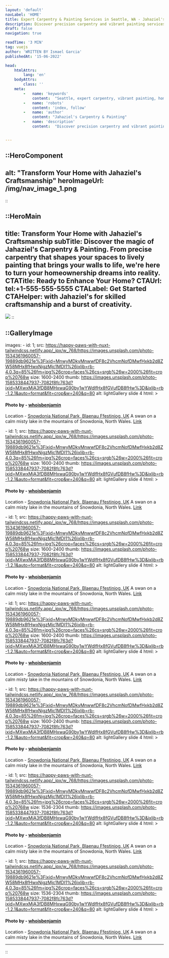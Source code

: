 ```yaml
---
layout: 'default'
navLabel: 'HOME'
title: Expert Carpentry & Painting Services in Seattle, WA - Jahaziel's
description: Discover precision carpentry and vibrant painting services in Seattle. Jahaziel's, your trusted partner in home enhancement.
draft: false
navigation: true

readTime: '3 MIN'
tag: vuejs
author: 'WRITTEN BY Ismael Garcia'
publishedAt: '15-06-2022'

head:
    htmlAttrs:
        lang: 'en'
    bodyAttrs:
        class: ''
    meta:
        -   name: 'keywords'
            content:  "Seattle, expert carpentry, vibrant painting, home enhancement, residential services, Jahaziel's Carpentry & Painting"
        -   name: 'robots'
            content: 'index, follow'
        -   name: 'author'
            content: "Jahaziel's Carpentry & Painting"
        -   name: 'description'
            content:  "Discover precision carpentry and vibrant painting services in Seattle. Jahaziel's, your trusted partner in home enhancement."


---
```


::HeroComponent
---
alt: "Transform Your Home with Jahaziel's Craftsmanship"
heroImageUrl: /img/nav_image_1.png
---
::



::HeroMain
---
title: Transform Your Home with Jahaziel's Craftsmanship
subTitle: Discover the magic of Jahaziel's Carpentry & Painting. From precise carpentry  that shapes your spaces to lively painting that brings your walls to life, we're here to turn your homeownership dreams into reality.
CTATitle: Ready to Enhance Your Home?
CTAUrl: tel:+1-555-555-5555
CTALabel: Get Started
CTAHelper: with Jahaziel's for skilled craftsmanship and a burst of creativity.
---
<img class="grow" src="/img/nav_image_1.png" />
::



::GalleryImage
---
images:
    - 
        id: 1;
        src: https://happy-paws-with-nuxt-tailwindcss.netlify.app/_ipx/w_768/https://images.unsplash.com/photo-1534361960057-19889db9621e%3Fixid=MnwyMDkyMnwwfDF8c2VhcmNofDMwfHxkb2d8ZW58MHx8fHwxNjgzMjc1MDI1%26ixlib=rb-4.0.3q=85%26fm=jpg%26crop=faces%26cs=srgb%26w=2000%26fit=crop%20768w
        size: 1600-2400
        thumb: https://images.unsplash.com/photo-1585338447937-7082f8fc763d?ixid=MXwxMjA3fDB8MHxwaG90by1wYWdlfHx8fGVufDB8fHw%3D&ixlib=rb-1.2.1&auto=format&fit=crop&w=240&q=80
        alt: lightGallery slide  4
        html: > 
                <h4>Photo by - <a href='https://unsplash.com/@whoisbenjamin' >whoisbenjamin</a></h4>
                <p>Location - <a href='https://unsplash.com/s/photos/ciuca%C8%99-peak%2C-romania'>Snowdonia National Park, Blaenau Ffestiniog, UK</a> 
                A swan on a calm misty lake in the mountains of Snowdonia, North Wales. <a href='https://unsplash.com/photos/9V6EkAoTWJM'>Link</a> </p>
    - 
        id: 1;
        src: https://happy-paws-with-nuxt-tailwindcss.netlify.app/_ipx/w_768/https://images.unsplash.com/photo-1534361960057-19889db9621e%3Fixid=MnwyMDkyMnwwfDF8c2VhcmNofDMwfHxkb2d8ZW58MHx8fHwxNjgzMjc1MDI1%26ixlib=rb-4.0.3q=85%26fm=jpg%26crop=faces%26cs=srgb%26w=2000%26fit=crop%20768w
        size: 1600-2400
        thumb: https://images.unsplash.com/photo-1585338447937-7082f8fc763d?ixid=MXwxMjA3fDB8MHxwaG90by1wYWdlfHx8fGVufDB8fHw%3D&ixlib=rb-1.2.1&auto=format&fit=crop&w=240&q=80
        alt: lightGallery slide  4
        html: > 
                <h4>Photo by - <a href='https://unsplash.com/@whoisbenjamin' >whoisbenjamin</a></h4>
                <p>Location - <a href='https://unsplash.com/s/photos/ciuca%C8%99-peak%2C-romania'>Snowdonia National Park, Blaenau Ffestiniog, UK</a> 
                A swan on a calm misty lake in the mountains of Snowdonia, North Wales. <a href='https://unsplash.com/photos/9V6EkAoTWJM'>Link</a> </p>
    - 
        id: 1;
        src: https://happy-paws-with-nuxt-tailwindcss.netlify.app/_ipx/w_768/https://images.unsplash.com/photo-1534361960057-19889db9621e%3Fixid=MnwyMDkyMnwwfDF8c2VhcmNofDMwfHxkb2d8ZW58MHx8fHwxNjgzMjc1MDI1%26ixlib=rb-4.0.3q=85%26fm=jpg%26crop=faces%26cs=srgb%26w=2000%26fit=crop%20768w
        size: 1600-2400
        thumb: https://images.unsplash.com/photo-1585338447937-7082f8fc763d?ixid=MXwxMjA3fDB8MHxwaG90by1wYWdlfHx8fGVufDB8fHw%3D&ixlib=rb-1.2.1&auto=format&fit=crop&w=240&q=80
        alt: lightGallery slide  4
        html: > 
                <h4>Photo by - <a href='https://unsplash.com/@whoisbenjamin' >whoisbenjamin</a></h4>
                <p>Location - <a href='https://unsplash.com/s/photos/ciuca%C8%99-peak%2C-romania'>Snowdonia National Park, Blaenau Ffestiniog, UK</a> 
                A swan on a calm misty lake in the mountains of Snowdonia, North Wales. <a href='https://unsplash.com/photos/9V6EkAoTWJM'>Link</a> </p>
    - 
        id: 1;
        src: https://happy-paws-with-nuxt-tailwindcss.netlify.app/_ipx/w_768/https://images.unsplash.com/photo-1534361960057-19889db9621e%3Fixid=MnwyMDkyMnwwfDF8c2VhcmNofDMwfHxkb2d8ZW58MHx8fHwxNjgzMjc1MDI1%26ixlib=rb-4.0.3q=85%26fm=jpg%26crop=faces%26cs=srgb%26w=2000%26fit=crop%20768w
        size: 1600-2400
        thumb: https://images.unsplash.com/photo-1585338447937-7082f8fc763d?ixid=MXwxMjA3fDB8MHxwaG90by1wYWdlfHx8fGVufDB8fHw%3D&ixlib=rb-1.2.1&auto=format&fit=crop&w=240&q=80
        alt: lightGallery slide  4
        html: > 
                <h4>Photo by - <a href='https://unsplash.com/@whoisbenjamin' >whoisbenjamin</a></h4>
                <p>Location - <a href='https://unsplash.com/s/photos/ciuca%C8%99-peak%2C-romania'>Snowdonia National Park, Blaenau Ffestiniog, UK</a> 
                A swan on a calm misty lake in the mountains of Snowdonia, North Wales. <a href='https://unsplash.com/photos/9V6EkAoTWJM'>Link</a> </p>
    - 
        id: 1;
        src: https://happy-paws-with-nuxt-tailwindcss.netlify.app/_ipx/w_768/https://images.unsplash.com/photo-1534361960057-19889db9621e%3Fixid=MnwyMDkyMnwwfDF8c2VhcmNofDMwfHxkb2d8ZW58MHx8fHwxNjgzMjc1MDI1%26ixlib=rb-4.0.3q=85%26fm=jpg%26crop=faces%26cs=srgb%26w=2000%26fit=crop%20768w
        size: 1600-2400
        thumb: https://images.unsplash.com/photo-1585338447937-7082f8fc763d?ixid=MXwxMjA3fDB8MHxwaG90by1wYWdlfHx8fGVufDB8fHw%3D&ixlib=rb-1.2.1&auto=format&fit=crop&w=240&q=80
        alt: lightGallery slide  4
        html: > 
                <h4>Photo by - <a href='https://unsplash.com/@whoisbenjamin' >whoisbenjamin</a></h4>
                <p>Location - <a href='https://unsplash.com/s/photos/ciuca%C8%99-peak%2C-romania'>Snowdonia National Park, Blaenau Ffestiniog, UK</a> 
                A swan on a calm misty lake in the mountains of Snowdonia, North Wales. <a href='https://unsplash.com/photos/9V6EkAoTWJM'>Link</a> </p>
    - 
        id: 1;
        src: https://happy-paws-with-nuxt-tailwindcss.netlify.app/_ipx/w_768/https://images.unsplash.com/photo-1534361960057-19889db9621e%3Fixid=MnwyMDkyMnwwfDF8c2VhcmNofDMwfHxkb2d8ZW58MHx8fHwxNjgzMjc1MDI1%26ixlib=rb-4.0.3q=85%26fm=jpg%26crop=faces%26cs=srgb%26w=2000%26fit=crop%20768w
        size: 1536-2304
        thumb: https://images.unsplash.com/photo-1585338447937-7082f8fc763d?ixid=MXwxMjA3fDB8MHxwaG90by1wYWdlfHx8fGVufDB8fHw%3D&ixlib=rb-1.2.1&auto=format&fit=crop&w=240&q=80
        alt: lightGallery slide  4
        html: > 
                <h4>Photo by - <a href='https://unsplash.com/@whoisbenjamin' >whoisbenjamin</a></h4>
                <p>Location - <a href='https://unsplash.com/s/photos/ciuca%C8%99-peak%2C-romania'>Snowdonia National Park, Blaenau Ffestiniog, UK</a> 
                A swan on a calm misty lake in the mountains of Snowdonia, North Wales. <a href='https://unsplash.com/photos/9V6EkAoTWJM'>Link</a> </p>
    - 
        id: 1;
        src: https://happy-paws-with-nuxt-tailwindcss.netlify.app/_ipx/w_768/https://images.unsplash.com/photo-1534361960057-19889db9621e%3Fixid=MnwyMDkyMnwwfDF8c2VhcmNofDMwfHxkb2d8ZW58MHx8fHwxNjgzMjc1MDI1%26ixlib=rb-4.0.3q=85%26fm=jpg%26crop=faces%26cs=srgb%26w=2000%26fit=crop%20768w
        size: 1536-2304
        thumb: https://images.unsplash.com/photo-1585338447937-7082f8fc763d?ixid=MXwxMjA3fDB8MHxwaG90by1wYWdlfHx8fGVufDB8fHw%3D&ixlib=rb-1.2.1&auto=format&fit=crop&w=240&q=80
        alt: lightGallery slide  4
        html: > 
                <h4>Photo by - <a href='https://unsplash.com/@whoisbenjamin' >whoisbenjamin</a></h4>
                <p>Location - <a href='https://unsplash.com/s/photos/ciuca%C8%99-peak%2C-romania'>Snowdonia National Park, Blaenau Ffestiniog, UK</a> 
                A swan on a calm misty lake in the mountains of Snowdonia, North Wales. <a href='https://unsplash.com/photos/9V6EkAoTWJM'>Link</a> </p>
    
---
::



